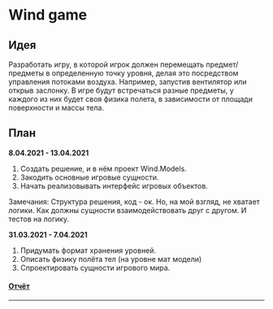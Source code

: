# Wind game
## Идея

Разработать игру, в которой игрок должен перемещать предмет/предметы в определенную точку уровня, делая это посредством управления потоками воздуха. Например, запустив вентилятор или открыв заслонку. В игре будут встречаться разные предметы, у каждого из них будет своя физика полета, в зависимости от площади поверхности и массы тела.

## План
**8.04.2021 - 13.04.2021**
1. Создать решение, и в нём проект Wind.Models.
2. Закодить основные игровые сущности.
3. Начать реализовывать интерфейс игровых объектов.

Замечания:
Структура решения, код - ок. Но, на мой взгляд, не хватает логики. Как должны сущности взаимодействовать друг с другом. И тестов на логику.

**31.03.2021 - 7.04.2021**
1. Придумать формат хранения уровней.
2. Описать физику полёта тел (на уровне мат модели)
3. Спроектировать сущности игрового мира.
#### [Отчёт](https://github.com/ArtyomMoiseev/WindUlearnGameProject/blob/main/WeeklyReports/05.04.2021.md)

----

